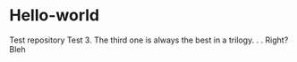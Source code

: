# Hello-world
Test repository
Test 3. The third one is always the best in a trilogy. . . Right?
Bleh
